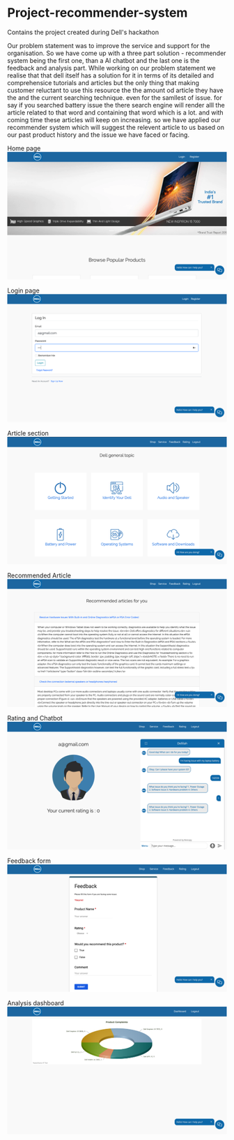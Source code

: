 # Project-recommender-system
Contains the project created during Dell's hackathon 

Our problem statement was to improve the service and support for the organisation. So we have come up with a three part solution - recommender system being the first one, than a AI chatbot and the last one is the feedback and analysis part. While working on our problem statement we realise that that dell itself has a solution for it in terms of its detailed and comprehensice tutorials and articles but the only thing that making customer reluctant to use this resource the the amount od article they have the and the current  searching technique. even for the samllest of issue. for say if you searched battery issue the there search engine will render alll the article related to that word and containing that word which is a lot. and with coming time these articles will keep on increasing. so we have applied our recommender system which will suggest the relevent article to us based on our past product history and the issue we have faced or facing.  

Home page
![Home page](7.png)

Login page
![Login page](6.png)

Article section
![Browse Article](4.png)

Recommended Article 
![Recommended Article ](5.png)

Rating and Chatbot 
![Rating and Chatbot](3.png)

Feedback form
![Feedback form](2.png)

Analysis dashboard
![Analysis dashboard](1.png)

